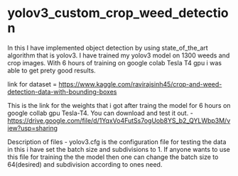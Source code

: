 # yolov3_custom_crop_weed_detection
In this I have implemented object detection by using state_of_the_art algorithm that is yolov3. I have trained my yolov3 model on 1300 weeds and crop images. With 6 hours of training on google colab Tesla T4 gpu i was able to get prety good results.

link for dataset = https://www.kaggle.com/ravirajsinh45/crop-and-weed-detection-data-with-bounding-boxes

This is the link for the weights that i got after traing the model for 6 hours on google collab gpu Tesla-T4. You can download and test it out. - https://drive.google.com/file/d/1YqxVo4FutSs7ogUob8YS_b2_QYLWbp3M/view?usp=sharing

Description of files - 
yolov3.cfg is the configuration file for testing the data in this i have set the batch size and subdivisions to 1. If anyone wants to use this file for training the the model then one can change the batch size to 64(desired) and subdivision according to ones need.
